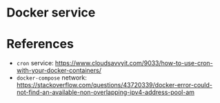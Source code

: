 # Docker service

# References

- `cron` service: <https://www.cloudsavvyit.com/9033/how-to-use-cron-with-your-docker-containers/>
- `docker-compose` network: <https://stackoverflow.com/questions/43720339/docker-error-could-not-find-an-available-non-overlapping-ipv4-address-pool-am>
